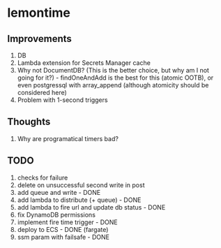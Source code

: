 # lemontime

## Improvements

1. DB
1. Lambda extension for Secrets Manager cache
1. Why not DocumentDB? (This is the better choice, but why am I not going for it?) - findOneAndAdd is the best for this (atomic OOTB), or even postgressql with array_append (although atomicity should be considered here)
1. Problem with 1-second triggers

## Thoughts

1. Why are programatical timers bad?

## TODO

1. checks for failure
1. delete on unsuccessful second write in post
1. add queue and write - DONE
1. add lambda to distribute (+ queue) - DONE
1. add lambda to fire url and update db status - DONE
1. fix DynamoDB permissions
1. implement fire time trigger - DONE
1. deploy to ECS - DONE (fargate)
1. ssm param with failsafe - DONE
